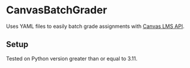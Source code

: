 # CanvasBatchGrader

Uses YAML files to easily batch grade assignments with [Canvas LMS API](https://canvas.instructure.com/doc/api/).

## Setup

Tested on Python version greater than or equal to 3.11.